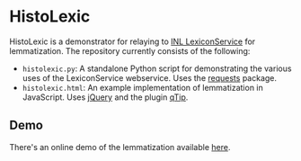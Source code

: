 # HistoLexic

HistoLexic is a demonstrator for relaying to [INL LexiconService](http://lexiconservice.inl.nl/) for lemmatization. The repository currently consists of the following: 

- `histolexic.py`: A standalone Python script for demonstrating the various uses of the LexiconService webservice. Uses the [requests](http://docs.python-requests.org/en/latest/) package. 
- `histolexic.html`: An example implementation of lemmatization in JavaScript. Uses [jQuery](http://jquery.com/) and the plugin [qTip](http://qtip2.com/). 

## Demo

There's an online demo of the lemmatization available [here](http://uudigitalhumanitieslab.github.io/HistoLexic/).